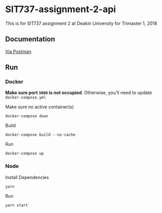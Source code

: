 # SIT737-assignment-2-api
This is for SIT737 assignment 2 at Deakin University for Trimaster 1, 2018

## Documentation
[Via Postman](https://documenter.getpostman.com/view/90962/RW89JTyQ)

## Run
### Docker
**Make sure port `3000` is *not* occupied**. Otherwise, you'll need to update `docker-compose.yml`

Make sure no active container(s)
```
docker-compose down
```
Build
```
docker-compose build --no-cache
```
Run
```
docker-compose up
```

### Node
Install Dependencies
```
yarn
```
Run
```
yarn start
```

